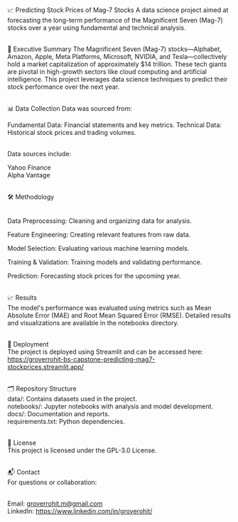 📈 Predicting Stock Prices of Mag-7 Stocks
A data science project aimed at forecasting the long-term performance of the Magnificent Seven (Mag-7) stocks over a year using fundamental and technical analysis.<br><br>

📄 Executive Summary
The Magnificent Seven (Mag-7) stocks—Alphabet, Amazon, Apple, Meta Platforms, Microsoft, NVIDIA, and Tesla—collectively hold a market capitalization of approximately $14 trillion. These tech giants are pivotal in high-growth sectors like cloud computing and artificial intelligence. This project leverages data science techniques to predict their stock performance over the next year.<br><br>



📊 Data Collection
Data was sourced from:<br>



Fundamental Data: Financial statements and key metrics.
Technical Data: Historical stock prices and trading volumes.<br><br>



Data sources include:<br>



Yahoo Finance<br>
Alpha Vantage<br><br>



🛠️ Methodology<br><br>


Data Preprocessing: Cleaning and organizing data for analysis.<br>

Feature Engineering: Creating relevant features from raw data.<br>

Model Selection: Evaluating various machine learning models.<br>

Training & Validation: Training models and validating performance.<br>

Prediction: Forecasting stock prices for the upcoming year.<br><br>


📈 Results<br>
The model's performance was evaluated using metrics such as Mean Absolute Error (MAE) and Root Mean Squared Error (RMSE). Detailed results and visualizations are available in the notebooks directory.<br><br>


🚀 Deployment<br>
The project is deployed using Streamlit and can be accessed here: https://groverrohit-bs-capstone-predicting-mag7-stockprices.streamlit.app/<br><br>


🗂️ Repository Structure<br>
data/: Contains datasets used in the project.<br>
notebooks/: Jupyter notebooks with analysis and model development.<br>
docs/: Documentation and reports.<br>
requirements.txt: Python dependencies.<br><br>


📜 License<br>
This project is licensed under the GPL-3.0 License.<br><br>


📬 Contact<br>
For questions or collaboration:<br><br>


Email: groverrohit.m@gmail.com<br>
LinkedIn: https://www.linkedin.com/in/groverohit/

